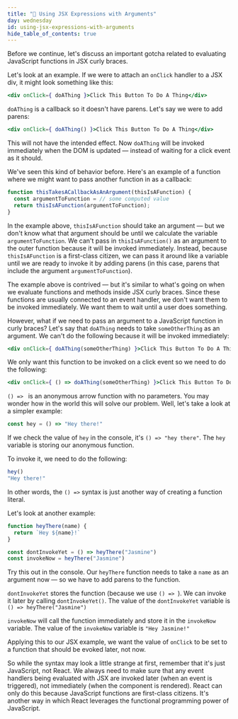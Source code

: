 ```yaml
---
title: "📓 Using JSX Expressions with Arguments"
day: wednesday
id: using-jsx-expressions-with-arguments
hide_table_of_contents: true
---
```


Before we continue, let's discuss an important gotcha related to evaluating JavaScript functions in JSX curly braces.

Let's look at an example. If we were to attach an `onClick` handler to a JSX div, it might look something like this:

```jsx
<div onClick={ doAThing }>Click This Button To Do A Thing</div>
```

`doAThing` is a callback so it doesn't have parens. Let's say we were to add parens:

```jsx
<div onClick={ doAThing() }>Click This Button To Do A Thing</div>
```

This will not have the intended effect. Now `doAThing` will be invoked immediately when the DOM is updated — instead of waiting for a click event as it should.

We've seen this kind of behavior before. Here's an example of a function where we might want to pass another function in as a callback:

```js
function thisTakesACallbackAsAnArgument(thisIsAFunction) {
  const argumentToFunction = // some computed value
  return thisIsAFunction(argumentToFunction);
}
```

In the example above, `thisIsAFunction` should take an argument — but we don't know what that argument should be until we calculate the variable `argumentToFunction`. We can't pass in `thisIsAFunction()` as an argument to the outer function because it will be invoked immediately. Instead, because `thisIsAFunction` is a first-class citizen, we can pass it around like a variable until we are ready to invoke it by adding parens (in this case, parens that include the argument `argumentToFunction`).

The example above is contrived — but it's similar to what's going on when we evaluate functions and methods inside JSX curly braces. Since these functions are usually connected to an event handler, we don't want them to be invoked immediately. We want them to wait until a user does something.

However, what if we need to pass an argument to a JavaScript function in curly braces? Let's say that `doAThing` needs to take `someOtherThing` as an argument. We can't do the following because it will be invoked immediately:

```jsx
<div onClick={ doAThing(someOtherThing) }>Click This Button To Do A Thing</div>
```

We only want this function to be invoked on a click event so we need to do the following:

```jsx
<div onClick={ () => doAThing(someOtherThing) }>Click This Button To Do A Thing</div>
```

`() => ` is an anonymous arrow function with no parameters. You may wonder how in the world this will solve our problem. Well, let's take a look at a simpler example:

```js
const hey = () => "Hey there!"
```

If we check the value of `hey` in the console, it's `() => "hey there"`. The `hey` variable is storing our anonymous function.

To invoke it, we need to do the following:

```js
hey()
"Hey there!"
```

In other words, the `() =>` syntax is just another way of creating a function literal.

Let's look at another example:

```js
function heyThere(name) {
  return `Hey ${name}!`
}

const dontInvokeYet = () => heyThere("Jasmine")
const invokeNow = heyThere("Jasmine")
```

Try this out in the console. Our `heyThere` function needs to take a `name` as an argument now — so we have to add parens to the function.

`dontInvokeYet` stores the function (because we use `() => `). We can invoke it later by calling `dontInvokeYet()`. The value of the `dontInvokeYet` variable is `() => heyThere("Jasmine")`

`invokeNow` will call the function immediately and store it in the `invokeNow` variable. The value of the `invokeNow` variable is `"Hey Jasmine!"`

Applying this to our JSX example, we want the value of `onClick` to be set to a function that should be evoked later, not now.

So while the syntax may look a little strange at first, remember that it's just JavaScript, not React. We always need to make sure that any event handlers being evaluated with JSX are invoked later (when an event is triggered), not immediately (when the component is rendered). React can only do this because JavaScript functions are first-class citizens. It's another way in which React leverages the functional programming power of JavaScript.
